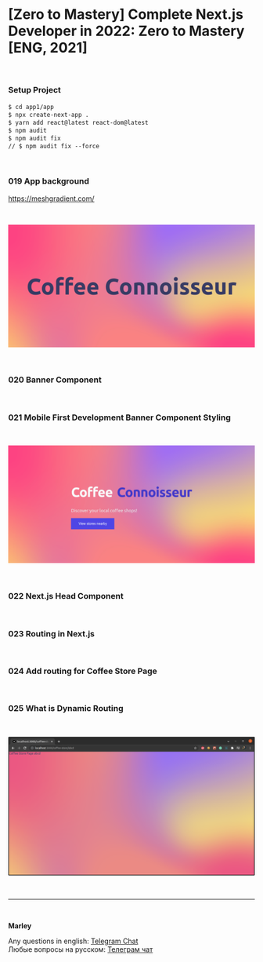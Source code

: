 # [Zero to Mastery] Complete Next.js Developer in 2022: Zero to Mastery [ENG, 2021]

<br/>

### Setup Project

```
$ cd app1/app
$ npx create-next-app .
$ yarn add react@latest react-dom@latest
$ npm audit
$ npm audit fix
// $ npm audit fix --force
```

<br/>

### 019 App background

https://meshgradient.com/

<br/>

![Application](/img/pic-p01.png?raw=true)

<br/>

### 020 Banner Component

<br/>

### 021 Mobile First Development Banner Component Styling

<br/>

![Application](/img/pic-p02.png?raw=true)

<br/>

### 022 Next.js Head Component

<br/>

### 023 Routing in Next.js

<br/>

### 024 Add routing for Coffee Store Page

<br/>

### 025 What is Dynamic Routing

<br/>

![Application](/img/pic-p03.png?raw=true)

<br/>

---

<br/>

**Marley**

Any questions in english: <a href="https://jsdev.org/chat/">Telegram Chat</a>  
Любые вопросы на русском: <a href="https://jsdev.ru/chat/">Телеграм чат</a>
